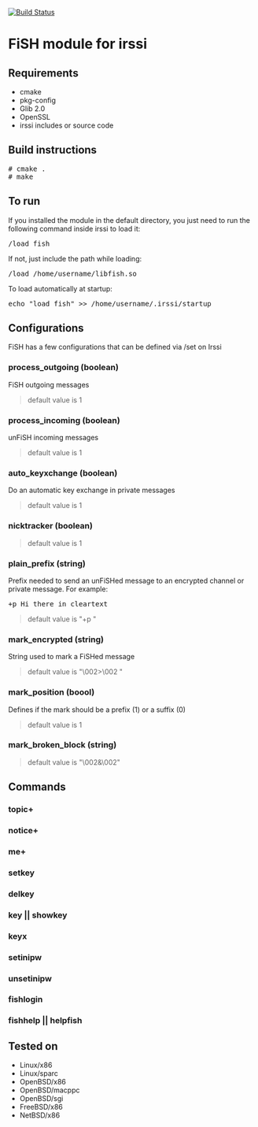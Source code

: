 [![Build Status](https://travis-ci.org/falsovsky/FiSH-irssi.svg?branch=master)](https://travis-ci.org/falsovsky/FiSH-irssi)

# FiSH module for irssi

## Requirements

* cmake
* pkg-config
* Glib 2.0
* OpenSSL
* irssi includes or source code

## Build instructions

<pre>
# cmake .
# make
</pre>

## To run

If you installed the module in the default directory, you just need to run the following command inside irssi to load it:
<pre>
/load fish
</pre>
If not, just include the path while loading:
<pre>
/load /home/username/libfish.so
</pre>

To load automatically at startup:
<pre>
echo "load fish" >> /home/username/.irssi/startup
</pre>

## Configurations
FiSH has a few configurations that can be defined via /set on Irssi

### process_outgoing (boolean)
FiSH outgoing messages
> default value is 1

### process_incoming (boolean)
unFiSH incoming messages
> default value is 1

### auto_keyxchange (boolean)
Do an automatic key exchange in private messages
> default value is 1

### nicktracker (boolean)

> default value is 1

### plain_prefix (string)
Prefix needed to send an unFiSHed message to an encrypted channel or private message. For example:
<pre>+p Hi there in cleartext</pre>
> default value is "+p "
 
### mark_encrypted (string)
String used to mark a FiSHed message
> default value is "\002>\002 "

### mark_position (boool)
Defines if the mark should be a prefix (1) or a suffix (0)
> default value is 1
	
### mark_broken_block (string)
> default value is "\002&\002"

## Commands
	
### topic+
### notice+
### me+
### setkey
### delkey
### key || showkey
### keyx
### setinipw
### unsetinipw
### fishlogin
### fishhelp || helpfish


## Tested on
* Linux/x86
* Linux/sparc
* OpenBSD/x86
* OpenBSD/macppc
* OpenBSD/sgi
* FreeBSD/x86
* NetBSD/x86
